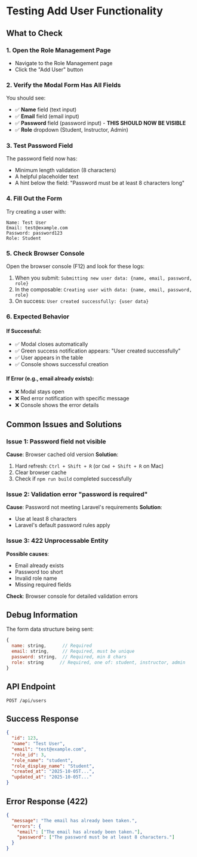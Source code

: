# Testing Add User Functionality

## What to Check

### 1. Open the Role Management Page
- Navigate to the Role Management page
- Click the "Add User" button

### 2. Verify the Modal Form Has All Fields
You should see:
- ✅ **Name** field (text input)
- ✅ **Email** field (email input)
- ✅ **Password** field (password input) - **THIS SHOULD NOW BE VISIBLE**
- ✅ **Role** dropdown (Student, Instructor, Admin)

### 3. Test Password Field
The password field now has:
- Minimum length validation (8 characters)
- A helpful placeholder text
- A hint below the field: "Password must be at least 8 characters long"

### 4. Fill Out the Form
Try creating a user with:
```
Name: Test User
Email: test@example.com
Password: password123
Role: Student
```

### 5. Check Browser Console
Open the browser console (F12) and look for these logs:
1. When you submit: `Submitting new user data: {name, email, password, role}`
2. In the composable: `Creating user with data: {name, email, password, role}`
3. On success: `User created successfully: {user data}`

### 6. Expected Behavior

#### If Successful:
- ✅ Modal closes automatically
- ✅ Green success notification appears: "User created successfully"
- ✅ User appears in the table
- ✅ Console shows successful creation

#### If Error (e.g., email already exists):
- ❌ Modal stays open
- ❌ Red error notification with specific message
- ❌ Console shows the error details

## Common Issues and Solutions

### Issue 1: Password field not visible
**Cause**: Browser cached old version
**Solution**: 
1. Hard refresh: `Ctrl + Shift + R` (or `Cmd + Shift + R` on Mac)
2. Clear browser cache
3. Check if `npm run build` completed successfully

### Issue 2: Validation error "password is required"
**Cause**: Password not meeting Laravel's requirements
**Solution**: 
- Use at least 8 characters
- Laravel's default password rules apply

### Issue 3: 422 Unprocessable Entity
**Possible causes**:
- Email already exists
- Password too short
- Invalid role name
- Missing required fields

**Check**: Browser console for detailed validation errors

## Debug Information

The form data structure being sent:
```javascript
{
  name: string,      // Required
  email: string,     // Required, must be unique
  password: string,  // Required, min 8 chars
  role: string      // Required, one of: student, instructor, admin
}
```

## API Endpoint
```
POST /api/users
```

## Success Response
```json
{
  "id": 123,
  "name": "Test User",
  "email": "test@example.com",
  "role_id": 3,
  "role_name": "student",
  "role_display_name": "Student",
  "created_at": "2025-10-05T...",
  "updated_at": "2025-10-05T..."
}
```

## Error Response (422)
```json
{
  "message": "The email has already been taken.",
  "errors": {
    "email": ["The email has already been taken."],
    "password": ["The password must be at least 8 characters."]
  }
}
```
